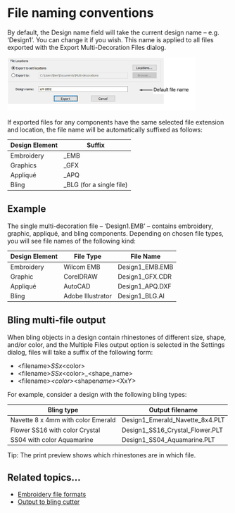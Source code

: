 # File naming conventions

By default, the Design name field will take the current design name – e.g. ‘Design1’. You can change it if you wish. This name is applied to all files exported with the Export Multi-Decoration Files dialog.

![export00030.png](assets/export00030.png)

If exported files for any components have the same selected file extension and location, the file name will be automatically suffixed as follows:

| Design Element | Suffix                    |
| -------------- | ------------------------- |
| Embroidery     | \_EMB                     |
| Graphics       | \_GFX                     |
| Appliqué       | \_APQ                     |
| Bling          | \_BLG (for a single file) |

## Example

The single multi-decoration file – ‘Design1.EMB’ – contains embroidery, graphic, appliqué, and bling components. Depending on chosen file types, you will see file names of the following kind:

| Design Element | File Type         | File Name       |
| -------------- | ----------------- | --------------- |
| Embroidery     | Wilcom EMB        | Design1_EMB.EMB |
| Graphic        | CorelDRAW         | Design1_GFX.CDR |
| Appliqué       | AutoCAD           | Design1_APQ.DXF |
| Bling          | Adobe Illustrator | Design1_BLG.AI  |

## Bling multi-file output

When bling objects in a design contain rhinestones of different size, shape, and/or color, and the Multiple Files output option is selected in the Settings dialog, files will take a suffix of the following form:

- &lt;filename&gt;_SSx_&lt;color&gt;
- &lt;filename&gt;_SSx_&lt;color&gt;\_&lt;shape_name&gt;
- &lt;filename&gt;_&lt;color&gt;_&lt;shape*name&gt;*&lt;XxY&gt;

For example, consider a design with the following bling types:

| Bling type                         | Output filename                 |
| ---------------------------------- | ------------------------------- |
| Navette 8 x 4mm with color Emerald | Design1_Emerald_Navette_8x4.PLT |
| Flower SS16 with color Crystal     | Design1_SS16_Crystal_Flower.PLT |
| SS04 with color Aquamarine         | Design1_SS04_Aquamarine.PLT     |

Tip: The print preview shows which rhinestones are in which file.

## Related topics...

- [Embroidery file formats](../../Management/formats/Embroidery_file_formats)
- [Output to bling cutter](Output_to_bling_cutter)
